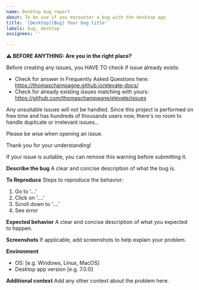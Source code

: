 ```yaml
---
name: Desktop bug report
about: To be use if you encounter a bug with the desktop app
title: '[Desktop][Bug] Your bug title'
labels: bug, desktop
assignees: ''

---
```


**⚠ BEFORE ANYTHING: Are you in the right place?**

Before creating any issues, you HAVE TO check if issue already exists:

* Check for answer in Frequently Asked Questions here: https://thomaschampagne.github.io/elevate-docs/
* Check for already existing issues matching with yours: https://github.com/thomaschampagne/elevate/issues

Any unsuitable issues will not be handled. Since this project is performed on free time and has hundreds
of thousands users now, there's no room to handle duplicate or irrelevant issues...

Please be wise when opening an issue.

Thank you for your understanding!

If your issue is suitable, you can remove this warning before submitting it.

**Describe the bug**
A clear and concise description of what the bug is.

**To Reproduce**
Steps to reproduce the behavior:
1. Go to '...'
2. Click on '....'
3. Scroll down to '....'
4. See error

**Expected behavior**
A clear and concise description of what you expected to happen.

**Screenshots**
If applicable, add screenshots to help explain your problem.

**Environment**
 - OS: [e.g. Windows, Linux, MacOS]
 - Desktop app version [e.g. 7.0.0]

**Additional context**
Add any other context about the problem here.
